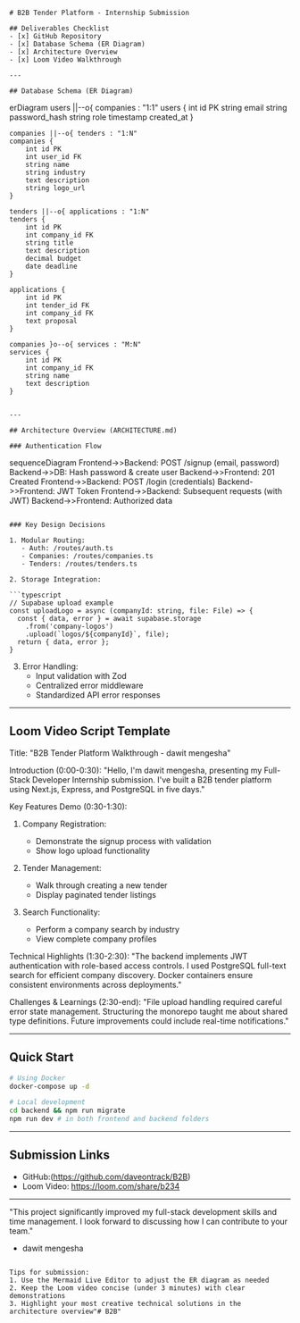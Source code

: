 
```
# B2B Tender Platform - Internship Submission

## Deliverables Checklist
- [x] GitHub Repository
- [x] Database Schema (ER Diagram)
- [x] Architecture Overview
- [x] Loom Video Walkthrough

---

## Database Schema (ER Diagram)

```
erDiagram
    users ||--o{ companies : "1:1"
    users {
        int id PK
        string email
        string password_hash
        string role
        timestamp created_at
    }
    
    companies ||--o{ tenders : "1:N"
    companies {
        int id PK
        int user_id FK
        string name
        string industry
        text description
        string logo_url
    }
    
    tenders ||--o{ applications : "1:N"
    tenders {
        int id PK
        int company_id FK
        string title
        text description
        decimal budget
        date deadline
    }
    
    applications {
        int id PK
        int tender_id FK
        int company_id FK
        text proposal
    }
    
    companies }o--o{ services : "M:N"
    services {
        int id PK
        int company_id FK
        string name
        text description
    }
```

---

## Architecture Overview (ARCHITECTURE.md)

### Authentication Flow

```
sequenceDiagram
    Frontend->>Backend: POST /signup (email, password)
    Backend->>DB: Hash password & create user
    Backend->>Frontend: 201 Created
    Frontend->>Backend: POST /login (credentials)
    Backend->>Frontend: JWT Token
    Frontend->>Backend: Subsequent requests (with JWT)
    Backend->>Frontend: Authorized data
```

### Key Design Decisions

1. Modular Routing:
   - Auth: /routes/auth.ts
   - Companies: /routes/companies.ts
   - Tenders: /routes/tenders.ts

2. Storage Integration:

```typescript
// Supabase upload example
const uploadLogo = async (companyId: string, file: File) => {
  const { data, error } = await supabase.storage
    .from('company-logos')
    .upload(`logos/${companyId}`, file);
  return { data, error };
}
```

3. Error Handling:
   - Input validation with Zod
   - Centralized error middleware
   - Standardized API error responses

---

## Loom Video Script Template

Title: "B2B Tender Platform Walkthrough - dawit mengesha"

Introduction (0:00-0:30):
"Hello, I'm dawit mengesha, presenting my Full-Stack Developer Internship submission.
I've built a B2B tender platform using Next.js, Express, and PostgreSQL in five days."

Key Features Demo (0:30-1:30):
1. Company Registration:
   - Demonstrate the signup process with validation
   - Show logo upload functionality

2. Tender Management:
   - Walk through creating a new tender
   - Display paginated tender listings

3. Search Functionality:
   - Perform a company search by industry
   - View complete company profiles

Technical Highlights (1:30-2:30):
"The backend implements JWT authentication with role-based access controls.
I used PostgreSQL full-text search for efficient company discovery.
Docker containers ensure consistent environments across deployments."

Challenges & Learnings (2:30-end):
"File upload handling required careful error state management.
Structuring the monorepo taught me about shared type definitions.
Future improvements could include real-time notifications."

---

## Quick Start

```bash
# Using Docker
docker-compose up -d

# Local development
cd backend && npm run migrate
npm run dev # in both frontend and backend folders
```

---

## Submission Links
- GitHub:(https://github.com/daveontrack/B2B)
- Loom Video: https://loom.com/share/b234

---

"This project significantly improved my full-stack development skills and time management. I look forward to discussing how I can contribute to your team."

- dawit mengesha
```

Tips for submission:
1. Use the Mermaid Live Editor to adjust the ER diagram as needed
2. Keep the Loom video concise (under 3 minutes) with clear demonstrations
3. Highlight your most creative technical solutions in the architecture overview"# B2B" 
